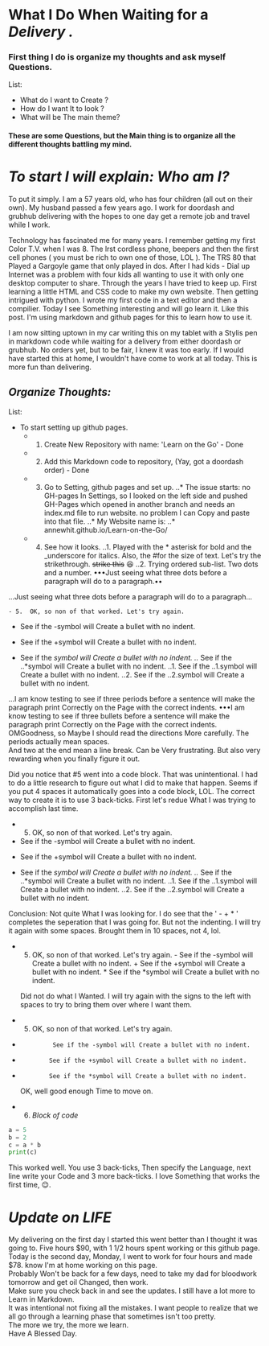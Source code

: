 # **What I Do When Waiting for a _Delivery ._**
### First thing I do is organize my thoughts and ask myself Questions.

List:
- What do I want to Create ?
- How do I want It to look ?
- What will be The main theme?

#### These are some Questions, but the Main thing is to organize all the different thoughts battling my mind.

# _To start I will explain: Who am I?_

To put it simply. I am a 57 years old, who has four children (all out on their own). My husband passed a few years ago.
I work for doordash and grubhub delivering with the hopes to one day get a remote job and travel while I work. 

Technology has fascinated me for many years. I remember getting my first Color T.V. when I was 8. The lrst cordless phone, beepers and then the first cell phones ( you must be rich to own one of those, LOL ). The TRS 80 that Played a Gargoyle game that only played in dos. After I had kids - Dial up Internet was a problem with four kids all wanting to use it with only one desktop computer to share. 
Through the years I have tried to keep up. First learning a little HTML and CSS code to make my own website. Then getting intrigued with python. I wrote my first code in a text editor and then a compilier. Today I see Something interesting and will go learn it. Like this post. I'm using markdown and github pages for this to learn how to use it.

I am now sitting uptown in my car writing this on my tablet with a Stylis pen in markdown code while waiting for a delivery from either doordash or grubhub. No orders yet, but to be fair, I knew it was too early. If I would have started this at home, I wouldn't have come to work at all today. This is more fun than delivering.

## _Organize Thoughts:_
List:
- To start setting up github pages.
    - 1.  Create New Repository with name: 'Learn on the Go'
                  - Done
    - 2.   Add this Markdown code to repository,
    (Yay, got a doordash order)
                   - Done
    - 3.  Go to Setting, github pages and set up.
                   ..* The issue starts: no GH-pages In Settings, so I looked on the left side and pushed GH-Pages which opened in another branch and needs an index.md file to run website. no problem I can Copy and paste into that file.
                    ..* My Website name is: 
                    ..* annewhit.github.io/Learn-on-the-Go/
    - 4.  See how it looks.
                    ..1. Played with the * asterisk for bold and the _underscore for italics. Also, the #for the size of text. Let's try the strikethrough.     ~~strike this~~    😆 
                    ..2. Trying ordered sub-list. Two dots and a number.
•••Just seeing what three dots before a paragraph will do to a paragraph.••

...Just seeing what three dots before a paragraph will do to a paragraph...

    - 5.  OK, so non of that worked. Let's try again.
- See if the -symbol will Create a bullet with no indent.
+ See if the +symbol will Create a bullet with no indent.
* See if the *symbol will Create a bullet with no indent.
..* See if the ..*symbol will Create a bullet with no indent.
..1. See if the ..1.symbol will Create a bullet with no indent.
..2. See if the ..2.symbol will Create a bullet with no indent.

...I am know testing to see if three periods before a sentence will make the paragraph print Correctly on the Page with the correct indents. 
•••I am know testing to see if three bullets before a sentence will make the paragraph print Correctly on the Page with the correct indents.   
   OMGoodness, so Maybe I should read the directions More carefully. The periods actually mean spaces.  
   And two at the end mean a line break.
   Can be Very frustrating. But also very rewarding when you finally figure it out.

   Did you notice that #5 went into a code block. That was unintentional. I had to do a little research to figure out what I did to make that happen. Seems if you put 4 spaces it automatically goes into a code block, LOL. The correct way to create it is to use 3 back-ticks. First let's redue What I was trying to accomplish last time.

- 5.  OK, so non of that worked. Let's try again.
- See if the -symbol will Create a bullet with no indent.
+ See if the +symbol will Create a bullet with no indent.
* See if the *symbol will Create a bullet with no indent.
..* See if the ..*symbol will Create a bullet with no indent.
..1. See if the ..1.symbol will Create a bullet with no indent.
..2. See if the ..2.symbol will Create a bullet with no indent.

Conclusion:  Not quite What I was looking for.  I do see that the ' - + * ' completes the seperation that I was going for. But not the indenting.  I will try it again with some spaces. Brought them in 10 spaces, not 4, lol.

- 5.  OK, so non of that worked. Let's try again.
          - See if the -symbol will Create a bullet with no indent.
          + See if the +symbol will Create a bullet with no indent.
           * See if the *symbol will Create a bullet with no indent.

   Did not do what I Wanted. I will try again with the signs to the left with spaces to try to bring them over where I want them.  
- 5.  OK, so non of that worked. Let's try again.
-              See if the -symbol will Create a bullet with no indent.
+             See if the +symbol will Create a bullet with no indent.
*             See if the *symbol will Create a bullet with no indent.

   OK, well good enough Time to move on.  

- 6. *Block of code*
```python 
a = 5
b = 2
c = a * b
print(c)
```
   This worked well. You use 3 back-ticks, Then specify the Language, next line write your Code and 3 more back-ticks. I love Something that works the first time, 😌.   

# *Update on _LIFE_*

   My delivering on the first day I started this went better than I thought it was going to.  Five hours $90, with 1 1/2 hours spent working or this github page. Today is the second day, Monday, I went to work for four hours and made $78. know I'm at home working on this page.  
   Probably Won't be back for a few days, need to take my dad for bloodwork tomorrow and get oil Changed, then work.  
   Make sure you check back in and see the updates. I still have a lot more to Learn in Markdown.  
   It was intentional not fixing all the mistakes. I want people to realize that we all go through a learning phase that sometimes isn't too pretty.  
   The more we try, the more we learn.  
   Have A Blessed Day.  













